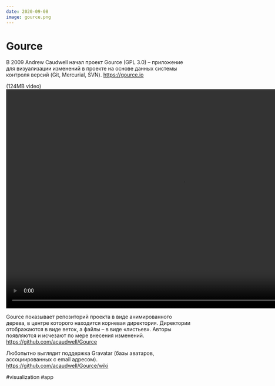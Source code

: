 ```yaml
---
date: 2020-09-08
image: gource.png
---
```


# Gource

В 2009 Andrew Caudwell начал проект Gource (GPL 3.0) – приложение для визуализации изменений в проекте на основе данных системы контроля версий (Git, Mercurial, SVN).
https://gource.io

(124MB video)
<video width="960" height="596" controls>
  <source src="https://storage.googleapis.com/micro-public/gource.mp4" type="video/mp4">
</video>

Gource показывает репозиторий проекта в виде анимированного дерева, в центре которого находится корневая директория.
Директории отображаются в виде веток, а файлы – в виде «листьев». Авторы появляются и исчезают по мере внесения изменений.
https://github.com/acaudwell/Gource

Любопытно выглядит поддержка Gravatar (базы аватаров, ассоциированных с email адресом).
https://github.com/acaudwell/Gource/wiki

#visualization #app
